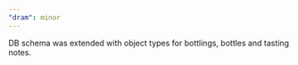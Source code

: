 ```yaml
---
"dram": minor
---
```


DB schema was extended with object types for bottlings, bottles and tasting notes.
